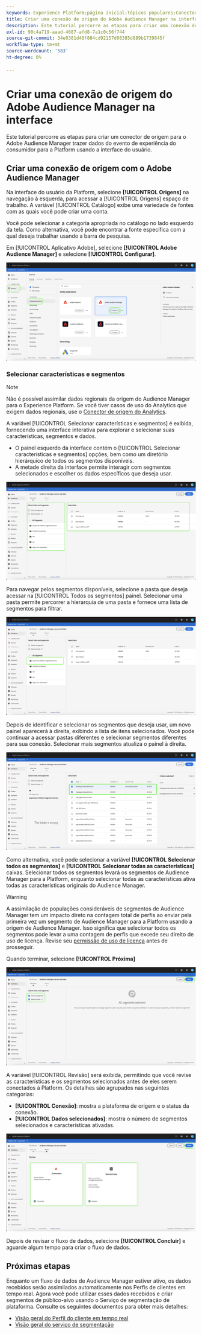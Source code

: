 ```yaml
---
keywords: Experience Platform;página inicial;tópicos populares;Conector de origem do Audience Manager;Audience Manager;conector do audience manager
title: Criar uma conexão de origem do Adobe Audience Manager na interface
description: Este tutorial percorre as etapas para criar uma conexão de origem para que o Adobe Audience Manager traga dados do Evento de experiência do consumidor para a Platform usando a interface do usuário.
exl-id: 90c4a719-aaad-4687-afd8-7a1c0c56f744
source-git-commit: 34e0381d40f884cd92157d08385d889b1739845f
workflow-type: tm+mt
source-wordcount: '583'
ht-degree: 0%

---
```


# Criar uma conexão de origem do Adobe Audience Manager na interface

Este tutorial percorre as etapas para criar um conector de origem para o Adobe Audience Manager trazer dados do evento de experiência do consumidor para a Platform usando a interface do usuário.

## Criar uma conexão de origem com o Adobe Audience Manager

Na interface do usuário da Platform, selecione **[!UICONTROL Origens]** na navegação à esquerda, para acessar a [!UICONTROL Origens] espaço de trabalho. A variável [!UICONTROL Catálogo] exibe uma variedade de fontes com as quais você pode criar uma conta.

Você pode selecionar a categoria apropriada no catálogo no lado esquerdo da tela. Como alternativa, você pode encontrar a fonte específica com a qual deseja trabalhar usando a barra de pesquisa.

Em [!UICONTROL Aplicativo Adobe], selecione **[!UICONTROL Adobe Audience Manager]** e selecione **[!UICONTROL Configurar]**.

![catálogo](../../../../images/tutorials/create/aam/catalog.png)

### Selecionar características e segmentos

>[!NOTE]
>
>Não é possível assimilar dados regionais da origem do Audience Manager para o Experience Platform. Se você tiver casos de uso do Analytics que exigem dados regionais, use o [Conector de origem do Analytics](../adobe-applications/analytics.md).

A variável [!UICONTROL Selecionar características e segmentos] é exibida, fornecendo uma interface interativa para explorar e selecionar suas características, segmentos e dados.

* O painel esquerdo da interface contém o [!UICONTROL Selecionar características e segmentos] opções, bem como um diretório hierárquico de todos os segmentos disponíveis.
* A metade direita da interface permite interagir com segmentos selecionados e escolher os dados específicos que deseja usar.

![add-data](../../../../images/tutorials/create/aam/add-data.png)

Para navegar pelos segmentos disponíveis, selecione a pasta que deseja acessar na [!UICONTROL Todos os segmentos] painel. Selecionar uma pasta permite percorrer a hierarquia de uma pasta e fornece uma lista de segmentos para filtrar.

![segment-folder](../../../../images/tutorials/create/aam/segment-folder.png)

Depois de identificar e selecionar os segmentos que deseja usar, um novo painel aparecerá à direita, exibindo a lista de itens selecionados. Você pode continuar a acessar pastas diferentes e selecionar segmentos diferentes para sua conexão. Selecionar mais segmentos atualiza o painel à direita.

![select-data](../../../../images/tutorials/create/aam/select-data.png)

Como alternativa, você pode selecionar a variável **[!UICONTROL Selecionar todos os segmentos]** e **[!UICONTROL Selecionar todas as características]** caixas. Selecionar todos os segmentos levará os segmentos de Audience Manager para a Platform, enquanto selecionar todas as características ativa todas as características originais do Audience Manager.

>[!WARNING]
>
>A assimilação de populações consideráveis de segmentos de Audience Manager tem um impacto direto na contagem total de perfis ao enviar pela primeira vez um segmento de Audience Manager para a Platform usando a origem de Audience Manager. Isso significa que selecionar todos os segmentos pode levar a uma contagem de perfis que excede seu direito de uso de licença. Revise seu [permissão de uso de licença](../../../../../dashboards/guides/license-usage.md) antes de prosseguir.

Quando terminar, selecione **[!UICONTROL Próxima]**

![todos os segmentos](../../../../images/tutorials/create/aam/all-segments.png)

A variável [!UICONTROL Revisão] será exibida, permitindo que você revise as características e os segmentos selecionados antes de eles serem conectados à Platform. Os detalhes são agrupados nas seguintes categorias:

* **[!UICONTROL Conexão]**: mostra a plataforma de origem e o status da conexão.
* **[!UICONTROL Dados selecionados]**: mostra o número de segmentos selecionados e características ativadas.

![revisão](../../../../images/tutorials/create/aam/review.png)

Depois de revisar o fluxo de dados, selecione **[!UICONTROL Concluir]** e aguarde algum tempo para criar o fluxo de dados.

## Próximas etapas

Enquanto um fluxo de dados de Audience Manager estiver ativo, os dados recebidos serão assimilados automaticamente nos Perfis de clientes em tempo real. Agora você pode utilizar esses dados recebidos e criar segmentos de público-alvo usando o Serviço de segmentação de plataforma. Consulte os seguintes documentos para obter mais detalhes:

* [Visão geral do Perfil do cliente em tempo real](../../../../../profile/home.md)
* [Visão geral do serviço de segmentação](../../../../../segmentation/home.md)
